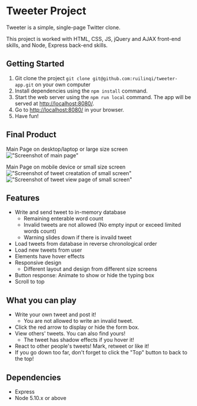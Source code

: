 # Tweeter Project

Tweeter is a simple, single-page Twitter clone.

This project is worked with HTML, CSS, JS, jQuery and AJAX front-end skills, and Node, Express back-end skills.

## Getting Started

1. Git clone the project `git clone git@github.com:ruilinqi/tweeter-app.git` on your own computer
2. Install dependencies using the `npm install` command.
3. Start the web server using the `npm run local` command. The app will be served at <http://localhost:8080/>.
4. Go to <http://localhost:8080/> in your browser.
5. Have fun!

## Final Product
Main Page on desktop/laptop or large size screen
!["Screenshot of main page"](https://github.com/ruilinqi/tweeter-app/blob/master/public/docs/main-page.png)

Main Page on mobile device or small size screen
!["Screenshot of tweet creatation of small screen"](https://github.com/ruilinqi/tweeter-app/blob/master/public/docs/create-tweet-small-screen.png)
!["Screenshot of tweet view page of small screen"](https://github.com/ruilinqi/tweeter-app/blob/master/public/docs/view-tweet-small-screen.png)

## Features
* Write and send tweet to in-memory database
  * Remaining enterable word count
  * Invalid tweets are not allowed (No empty input or exceed limited words count)
  * Warning slides down if there is invaild tweet
* Load tweets from database in reverse chronological order
* Load new tweets from user
* Elements have hover effects
* Responsive design
  * Different layout and design from different size screens
* Button response: Animate to show or hide the typing box
* Scroll to top

## What you can play

* Write your own tweet and post it!
  * You are not allowed to write an invalid tweet.
* Click the red arrow to display or hide the form box.
* View others' tweets. You can also find yours!
  * The tweet has shadow effects if you hover it!
* React to other people's tweets! Mark, retweet or like it!
* If you go down too far, don't forget to click the "Top" button to back to the top!

## Dependencies

- Express
- Node 5.10.x or above
